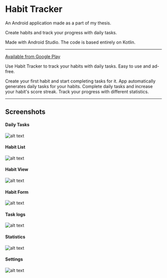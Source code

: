# Habit Tracker

An Android application made as a part of my thesis. 

Create habits and track your progress with daily tasks.

Made with Android Studio. The code is based entirely on Kotlin.

---
[Available from Google Play](https://play.google.com/store/apps/details?id=com.santtuhyvarinen.habittracker&hl=en-GB&ah=yrnGuGaLemriJYfEOFkqjDqt1qU)

Use Habit Tracker to track your habits with daily tasks. Easy to use and ad-free.

Create your first habit and start completing tasks for it.
App automatically generates daily tasks for your habits.
Complete daily tasks and increase your habit's score streak.
Track your progress with different statistics.

---

## Screenshots

#### Daily Tasks
![alt text](screenshots/habit_tasks_eng.png "Daily Tasks")
#### Habit List
![alt text](screenshots/habit_list_eng.png "Habit List")
#### Habit View
![alt text](screenshots/habit_view_eng.png "Habit View")
#### Habit Form
![alt text](screenshots/habit_create_eng.png "Habit Form")
#### Task logs
![alt text](screenshots/habit_tasklogs_eng.png "Task logs")
#### Statistics
![alt text](screenshots/habit_stats_eng.png "Statistics")
#### Settings
![alt text](screenshots/habit_settings_eng.png "Settings")